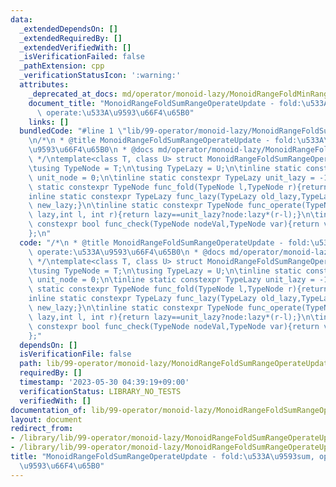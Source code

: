 ```yaml
---
data:
  _extendedDependsOn: []
  _extendedRequiredBy: []
  _extendedVerifiedWith: []
  _isVerificationFailed: false
  _pathExtension: cpp
  _verificationStatusIcon: ':warning:'
  attributes:
    _deprecated_at_docs: md/operator/monoid-lazy/MonoidRangeFoldMinRangeOperateUpdate.md
    document_title: "MonoidRangeFoldSumRangeOperateUpdate - fold:\u533A\u9593sum,\
      \ operate:\u533A\u9593\u66F4\u65B0"
    links: []
  bundledCode: "#line 1 \"lib/99-operator/monoid-lazy/MonoidRangeFoldSumRangeOperateUpdate.cpp\"\
    \n/*\n * @title MonoidRangeFoldSumRangeOperateUpdate - fold:\u533A\u9593sum, operate:\u533A\
    \u9593\u66F4\u65B0\n * @docs md/operator/monoid-lazy/MonoidRangeFoldMinRangeOperateUpdate.md\n\
    \ */\ntemplate<class T, class U> struct MonoidRangeFoldSumRangeOperateUpdate {\n\
    \tusing TypeNode = T;\n\tusing TypeLazy = U;\n\tinline static constexpr TypeNode\
    \ unit_node = 0;\n\tinline static constexpr TypeLazy unit_lazy = -1;\n\tinline\
    \ static constexpr TypeNode func_fold(TypeNode l,TypeNode r){return l+r;}\n\t\
    inline static constexpr TypeLazy func_lazy(TypeLazy old_lazy,TypeLazy new_lazy){return\
    \ new_lazy;}\n\tinline static constexpr TypeNode func_operate(TypeNode node,TypeLazy\
    \ lazy,int l, int r){return lazy==unit_lazy?node:lazy*(r-l);}\n\tinline static\
    \ constexpr bool func_check(TypeNode nodeVal,TypeNode var){return var <= nodeVal;}\n\
    };\n"
  code: "/*\n * @title MonoidRangeFoldSumRangeOperateUpdate - fold:\u533A\u9593sum,\
    \ operate:\u533A\u9593\u66F4\u65B0\n * @docs md/operator/monoid-lazy/MonoidRangeFoldMinRangeOperateUpdate.md\n\
    \ */\ntemplate<class T, class U> struct MonoidRangeFoldSumRangeOperateUpdate {\n\
    \tusing TypeNode = T;\n\tusing TypeLazy = U;\n\tinline static constexpr TypeNode\
    \ unit_node = 0;\n\tinline static constexpr TypeLazy unit_lazy = -1;\n\tinline\
    \ static constexpr TypeNode func_fold(TypeNode l,TypeNode r){return l+r;}\n\t\
    inline static constexpr TypeLazy func_lazy(TypeLazy old_lazy,TypeLazy new_lazy){return\
    \ new_lazy;}\n\tinline static constexpr TypeNode func_operate(TypeNode node,TypeLazy\
    \ lazy,int l, int r){return lazy==unit_lazy?node:lazy*(r-l);}\n\tinline static\
    \ constexpr bool func_check(TypeNode nodeVal,TypeNode var){return var <= nodeVal;}\n\
    };"
  dependsOn: []
  isVerificationFile: false
  path: lib/99-operator/monoid-lazy/MonoidRangeFoldSumRangeOperateUpdate.cpp
  requiredBy: []
  timestamp: '2023-05-30 04:39:19+09:00'
  verificationStatus: LIBRARY_NO_TESTS
  verifiedWith: []
documentation_of: lib/99-operator/monoid-lazy/MonoidRangeFoldSumRangeOperateUpdate.cpp
layout: document
redirect_from:
- /library/lib/99-operator/monoid-lazy/MonoidRangeFoldSumRangeOperateUpdate.cpp
- /library/lib/99-operator/monoid-lazy/MonoidRangeFoldSumRangeOperateUpdate.cpp.html
title: "MonoidRangeFoldSumRangeOperateUpdate - fold:\u533A\u9593sum, operate:\u533A\
  \u9593\u66F4\u65B0"
---
```

